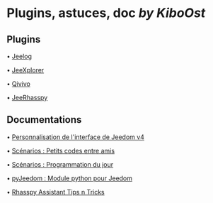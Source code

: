 # Plugins, astuces, doc *by KiboOst*

## Plugins

• [Jeelog](https://kiboost.github.io/jeedom_docs/plugins/jeelog)

• [JeeXplorer](https://kiboost.github.io/jeedom_docs/plugins/jeexplorer)

• [Qivivo](https://kiboost.github.io/jeedom_docs/plugins/qivivo)

• [JeeRhasspy](https://kiboost.github.io/jeedom_docs/plugins/jeerhasspy)


## Documentations

• [Personnalisation de l'interface de Jeedom v4](https://kiboost.github.io/jeedom_docs/jeedomV4Tips/Interface)

• [Scénarios : Petits codes entre amis](https://kiboost.github.io/jeedom_docs/jeedomV4Tips/CodesScenario)

• [Scénarios : Programmation du jour](https://kiboost.github.io/jeedom_docs/jeedomV4Tips/Tutos/ProgDuJour/fr_FR/)

• [pyJeedom : Module python pour Jeedom](https://kiboost.github.io/jeedom_docs/jeedomV4Tips/pyJeedom/)

• [Rhasspy Assistant Tips n Tricks](https://kiboost.github.io/jeedom_docs/other/Rhasspy/)